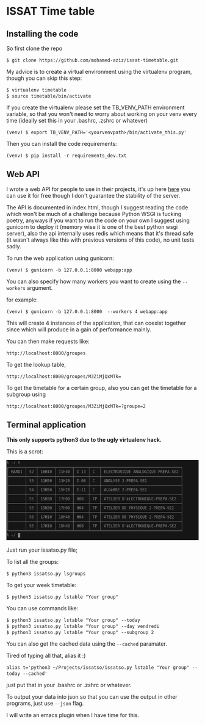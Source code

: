 # ISSAT Time table

## Installing the code

So first clone the repo

	$ git clone https://github.com/mohamed-aziz/issat-timetable.git

My advice is to create a virtual environment using the virtualenv program, though you can skip this step:

	$ virtualenv timetable
	$ source timetable/bin/activate

If you create the virtualenv please set the TB_VENV_PATH environment variable, so that you won't need to worry about working on your venv every time (ideally set this in your .bashrc, .zshrc or whatever)

	(venv) $ export TB_VENV_PATH='<yourvenvpath>/bin/activate_this.py'

Then you can install the code requirements:

	(venv) $ pip install -r requirements_dev.txt

## Web API

I wrote a web API for people to use in their projects, it's up here [here](http://uspace.aziz.tn/issatso/)
you can use it for free though I don't guarantee the stability of the server.

The API is documented in index.html, though I suggest reading the code which
won't be much of a challenge because Python WSGI is fucking poetry, anyways
if you want to run the code on your own I suggest
using gunicorn to deploy it (memory wise it is one of the best python wsgi server),
also the api internally uses redis which means that it's thread safe (it wasn't always like this
with previous versions of this code), no unit tests sadly.

To run the web application using gunicorn:

    (venv) $ gunicorn -b 127.0.0.1:8000 webapp:app

You can also specify how many workers you want to create using the <code>--workers</code> argument.

for example:

    (venv) $ gunicorn -b 127.0.0.1:8000  --workers 4 webapp:app

This will create 4 instances of the application, that can coexist together since which will
produce in a gain of performance mainly.

You can then make requests like:

    http://localhost:8000/groupes

To get the lookup table,

    http://localhost:8000/groupes/M3ZiMjQxMTk=

To get the timetable for a certain group, also you can get the timetable for a subgroup using

    http://localhost:8000/groupes/M3ZiMjQxMTk=?groupe=2


## Terminal application

**This only supports python3 due to the ugly virtualenv hack.**


This is a scrot:

![Alt Text](scrot.png)

Just run your issatso.py file;

To list all the groups:

	$ python3 issatso.py lsgroups

To get your week timetable:

	$ python3 issatso.py lstable "Your group"

You can use commands like:

	$ python3 issatso.py lstable "Your group" --today
	$ python3 issatso.py lstable "Your group" --day vendredi
    $ python3 issatso.py lstable "Your group" --subgroup 2

You can also get the cached data using the <code>--cached</code> paramater.

Tired of typing all that, alias it :)

	alias t='python3 ~/Projects/issatso/issatso.py lstable "Your group" --today --cached'

just put that in your .bashrc or .zshrc or whatever.

To output your data into json so that you can use the output in other programs, just use <code>--json</code> flag.

I will write an emacs plugin when I have time for this.
